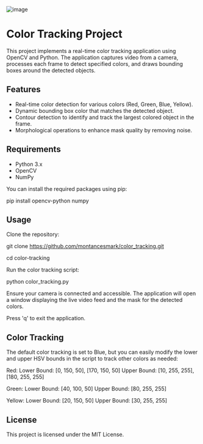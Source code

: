 ![image](https://github.com/user-attachments/assets/ef91a107-12a3-499a-9abc-76c7d440199a)

# Color Tracking Project

This project implements a real-time color tracking application using OpenCV and Python. 
The application captures video from a camera, processes each frame to detect specified colors, and draws bounding boxes around the detected objects.

## Features

- Real-time color detection for various colors (Red, Green, Blue, Yellow).
- Dynamic bounding box color that matches the detected object.
- Contour detection to identify and track the largest colored object in the frame.
- Morphological operations to enhance mask quality by removing noise.

## Requirements

- Python 3.x
- OpenCV
- NumPy

You can install the required packages using pip:

pip install opencv-python numpy


## Usage

Clone the repository:

git clone https://github.com/montancesmark/color_tracking.git

cd color-tracking


Run the color tracking script:

python color_tracking.py

Ensure your camera is connected and accessible. 
The application will open a window displaying the live video feed and the mask for the detected colors.

Press 'q' to exit the application.

## Color Tracking
The default color tracking is set to Blue, but you can easily modify the lower and upper HSV bounds in the script to track other colors as needed:

Red:
Lower Bound: [0, 150, 50], [170, 150, 50]
Upper Bound: [10, 255, 255], [180, 255, 255]

Green:
Lower Bound: [40, 100, 50]
Upper Bound: [80, 255, 255]

Yellow:
Lower Bound: [20, 150, 50]
Upper Bound: [30, 255, 255]

## License
This project is licensed under the MIT License. 


